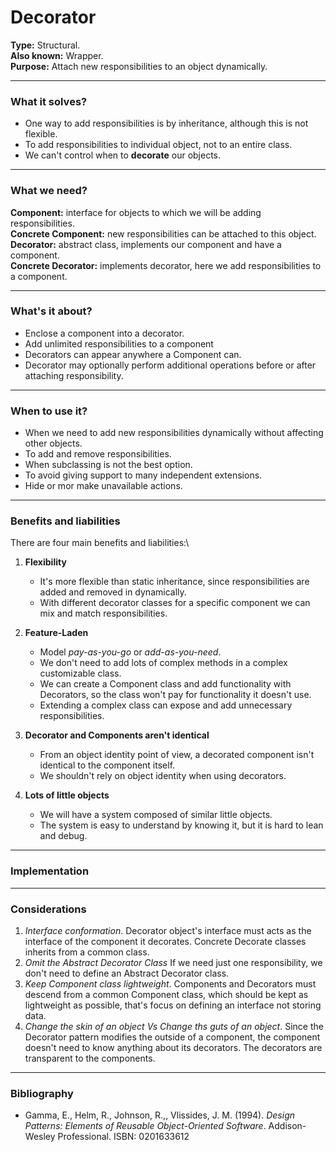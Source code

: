 # Decorator

**Type:** Structural.\
**Also known:** Wrapper.\
**Purpose:** Attach new responsibilities to an object dynamically.
***
### What it solves?
* One way to add responsibilities is by inheritance, although this is not flexible.
* To add responsibilities to individual object, not to an entire class.
* We can't control when to **decorate** our objects.
***
### What we need?
**Component:** interface for objects to which we will be adding responsibilities.\
**Concrete Component:** new responsibilities can be attached to this object.\
**Decorator:** abstract class, implements our component and have a component.\
**Concrete Decorator:** implements decorator, here we add responsibilities to a component.
***
### What's it about?
* Enclose a component into a decorator.
* Add unlimited responsibilities to a component
* Decorators can appear anywhere a Component can.
* Decorator may optionally perform additional operations before or after attaching responsibility.
***
### When to use it?
+ When we need to add new responsibilities dynamically without affecting other objects.
+ To add and remove responsibilities.
+ When subclassing is not the best option.
+ To avoid giving support to many independent extensions.
+ Hide or mor make unavailable actions.
***
### Benefits and liabilities
There are four main benefits and liabilities:\
1. **Flexibility** 

    + It's more flexible than static inheritance, since responsibilities are added and removed in dynamically.
    + With different decorator classes for a specific component we can mix and match responsibilities.
    
2. **Feature-Laden**

    + Model *pay-as-you-go* or *add-as-you-need*.
    + We don't need to add lots of complex methods in a complex customizable class. 
    + We can create a Component class and add functionality with Decorators, so the class won't pay for functionality 
    it doesn't use.
    + Extending a complex class can expose and add unnecessary responsibilities.
    
3. **Decorator and Components aren't identical**

    + From an object identity point of view, a decorated component isn't identical to the component itself.
    + We shouldn't rely on object identity when using decorators.
    
4. **Lots of little objects**

    + We will have a system composed of similar little objects.
    + The system is easy to understand by knowing it, but it is hard to lean and debug.
***
### Implementation

***
### Considerations    
1. *Interface conformation*. Decorator object's interface must acts as the interface of the component it decorates.
Concrete Decorate classes inherits from a common class.
2. *Omit the Abstract Decorator Class* If we need just one responsibility, we don't need to define an 
Abstract Decorator class.
3. *Keep Component class lightweight*. Components and Decorators must descend from a common Component class, 
which should be kept as lightweight as possible, that's focus on defining an interface not storing data.
4. *Change the skin of an object Vs Change ths guts of an object*. Since the Decorator pattern modifies the outside
of a component, the component doesn't need to know anything about its decorators.
 The decorators are transparent to the components. 
***
### Bibliography
* Gamma, E., Helm, R., Johnson, R.,, Vlissides, J. M. (1994). 
*Design Patterns: Elements of Reusable Object-Oriented Software*. Addison-Wesley Professional. ISBN: 0201633612
